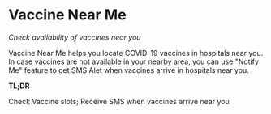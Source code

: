 # Vaccine Near Me
*Check availability of vaccines near you*

Vaccine Near Me helps you locate COVID-19 vaccines in hospitals near you. In case vaccines are not available in your nearby area, you can use 
"Notify Me" feature to get SMS Alet when vaccines arrive in hospitals near you.

**TL;DR**

Check Vaccine slots; Receive SMS when vaccines arrive near you
